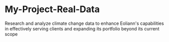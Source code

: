 # My-Project-Real-Data
Research and analyze climate change data to enhance Eoliann's  capabilities in effectively serving clients and expanding its portfolio  beyond its current scope
